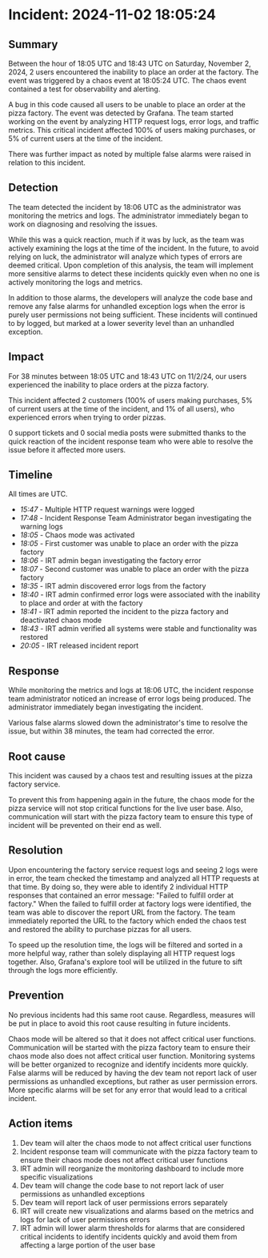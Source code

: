 # Incident: 2024-11-02 18:05:24

## Summary

Between the hour of 18:05 UTC and 18:43 UTC on Saturday, November 2, 2024, 2 users encountered the inability to place an order at the factory. The event was triggered by a chaos event at 18:05:24 UTC. The chaos event contained a test for observability and alerting.

A bug in this code caused all users to be unable to place an order at the pizza factory. The event was detected by Grafana. The team started working on the event by analyzing HTTP request logs, error logs, and traffic metrics. This critical incident affected 100% of users making purchases, or 5% of current users at the time of the incident.

There was further impact as noted by multiple false alarms were raised in relation to this incident.

## Detection

The team detected the incident by 18:06 UTC as the administrator was monitoring the metrics and logs. The administrator immediately began to work on diagnosing and resolving the issues.

While this was a quick reaction, much if it was by luck, as the team was actively examining the logs at the time of the incident. In the future, to avoid relying on luck, the administrator will analyze which types of errors are deemed critical. Upon completion of this analysis, the team will implement more sensitive alarms to detect these incidents quickly even when no one is actively monitoring the logs and metrics.

In addition to those alarms, the developers will analyze the code base and remove any false alarms for unhandled exception logs when the error is purely user permissions not being sufficient. These incidents will continued to by logged, but marked at a lower severity level than an unhandled exception.

## Impact

For 38 minutes between 18:05 UTC and 18:43 UTC on 11/2/24, our users experienced the inability to place orders at the pizza factory.

This incident affected 2 customers (100% of users making purchases, 5% of current users at the time of the incident, and 1% of all users), who experienced errors when trying to order pizzas.

0 support tickets and 0 social media posts were submitted thanks to the quick reaction of the incident response team who were able to resolve the issue before it affected more users.

## Timeline

All times are UTC.

- _15:47_ - Multiple HTTP request warnings were logged
- _17:48_ - Incident Response Team Administrator began investigating the warning logs
- _18:05_ - Chaos mode was activated
- _18:05_ - First customer was unable to place an order with the pizza factory
- _18:06_ - IRT admin began investigating the factory error
- _18:07_ - Second customer was unable to place an order with the pizza factory
- _18:35_ - IRT admin discovered error logs from the factory
- _18:40_ - IRT admin confirmed error logs were associated with the inability to place and order at with the factory
- _18:41_ - IRT admin reported the incident to the pizza factory and deactivated chaos mode
- _18:43_ - IRT admin verified all systems were stable and functionality was restored
- _20:05_ - IRT released incident report

## Response

While monitoring the metrics and logs at 18:06 UTC, the incident response team administrator noticed an increase of error logs being produced. The administrator immediately began investigating the incident.

Various false alarms slowed down the administrator's time to resolve the issue, but within 38 minutes, the team had corrected the error.

## Root cause

This incident was caused by a chaos test and resulting issues at the pizza factory service.

To prevent this from happening again in the future, the chaos mode for the pizza service will not stop critical functions for the live user base. Also, communication will start with the pizza factory team to ensure this type of incident will be prevented on their end as well.

## Resolution

Upon encountering the factory service request logs and seeing 2 logs were in error, the team checked the timestamp and analyzed all HTTP requests at that time. By doing so, they were able to identify 2 individual HTTP responses that contained an error message: "Failed to fulfill order at factory." When the failed to fulfill order at factory logs were identified, the team was able to discover the report URL from the factory. The team immediately reported the URL to the factory which ended the chaos test and restored the ability to purchase pizzas for all users.

To speed up the resolution time, the logs will be filtered and sorted in a more helpful way, rather than solely displaying all HTTP request logs together. Also, Grafana's explore tool will be utilized in the future to sift through the logs more efficiently.

## Prevention

No previous incidents had this same root cause. Regardless, measures will be put in place to avoid this root cause resulting in future incidents.

Chaos mode will be altered so that it does not affect critical user functions. Communication will be started with the pizza factory team to ensure their chaos mode also does not affect critical user function. Monitoring systems will be better organized to recognize and identify incidents more quickly. False alarms will be reduced by having the dev team not report lack of user permissions as unhandled exceptions, but rather as user permission errors. More specific alarms will be set for any error that would lead to a critical incident.

## Action items

1. Dev team will alter the chaos mode to not affect critical user functions
2. Incident response team will communicate with the pizza factory team to ensure their chaos mode does not affect critical user functions
3. IRT admin will reorganize the monitoring dashboard to include more specific visualizations
4. Dev team will change the code base to not report lack of user permissions as unhandled exceptions
5. Dev team will report lack of user permissions errors separately
6. IRT will create new visualizations and alarms based on the metrics and logs for lack of user permissions errors
7. IRT admin will lower alarm thresholds for alarms that are considered critical incidents to identify incidents quickly and avoid them from affecting a large portion of the user base
